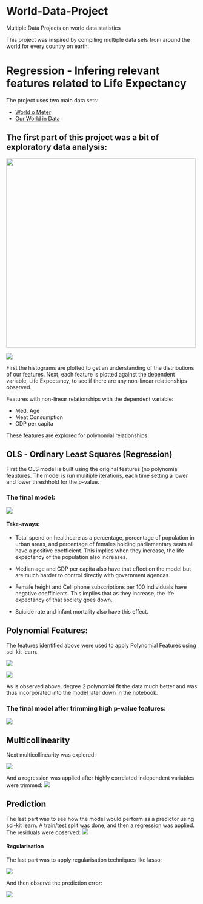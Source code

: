 # World-Data-Project
Multiple Data Projects on world data statistics

This project was inspired by compiling multiple data sets from around the world for every country on earth.

# Regression - Infering relevant features related to Life Expectancy
The project uses two main data sets:
* [World o Meter](https://www.worldometers.info/world-population/population-by-country/)
* [Our World in Data](https://ourworldindata.org/)

## The first part of this project was a bit of exploratory data analysis:

<img src = "Images/hist_plot.png" width = "500" height = "500">

![](Images/scatter.png)

First the histograms are plotted to get an understanding of the distributions of our features.
Next, each feature is plotted against the dependent variable, Life Expectancy, to see if there are any non-linear relationships observed.

Features with non-linear relationships with the dependent variable:
* Med. Age
* Meat Consumption
* GDP per capita

These features are explored for polynomial relationships.

## OLS - Ordinary Least Squares (Regression) 
First the OLS model is built using the original features (no polynomial feautures.
The model is run mulitiple iterations, each time setting a lower and lower threshhold for the p-value.

### The final model:

![](Images/final_regression.png)

#### Take-aways:
* Total spend on healthcare as a percentage, percentage of population in urban areas, and percentage of females holding parliamentary seats all have a positive coefficient. This implies when they increase, the life expectancy of the population also increases.
* Median age and GDP per capita also have that effect on the model but are much harder to control directly with government agendas.

* Female height and Cell phone subscriptions per 100 individuals have negative coefficients. This implies that as they increase, the life expectancy of that society goes down.
* Suicide rate and infant mortality also have this effect.

## Polynomial Features:
The features identified above were used to apply Polynomial Features using sci-kit learn.

![](Images/polynomial1.png)

![](Images/polynomial2.png)

As is observed above, degree 2 polynomial fit the data much better and was thus incorporated into the model later down in the notebook.
### The final model after trimming high p-value features:

![](Images/polynomial_regression.png)

## Multicollinearity
Next multicollinearity was explored:

![](Images/multicollinearity.png)

And a regression was applied after highly correlated independent variables were trimmed:
![](Images/multicollinearity_regression.png)

## Prediction

The last part was to see how the model would perform as a predictor using sci-kit learn. A train/test split was done, and then a regression was applied. The residuals were observed:
![](Images/residuals_regression.png)

#### Regularisation
The last part was to apply regularisation techniques like lasso:

![](Images/residuals_lasso.png)

And then observe the prediction error:

![](Images/Prediction_error_lasso.png)
